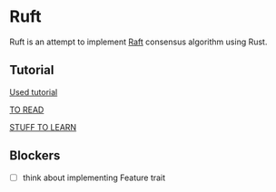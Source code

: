# Ruft

Ruft is an attempt to implement [Raft](https://en.wikipedia.org/wiki/Raft_(algorithm)) consensus algorithm using Rust.

## Tutorial

[Used tutorial](https://eli.thegreenplace.net/2020/implementing-raft-part-0-introduction/)

[TO READ](https://wizardforcel.gitbooks.io/distributed-systems-engineering-lecture-notes/content/)

[STUFF TO LEARN](https://github.com/ctjhoa/rust-learning)
## Blockers
* [ ] think about implementing Feature trait